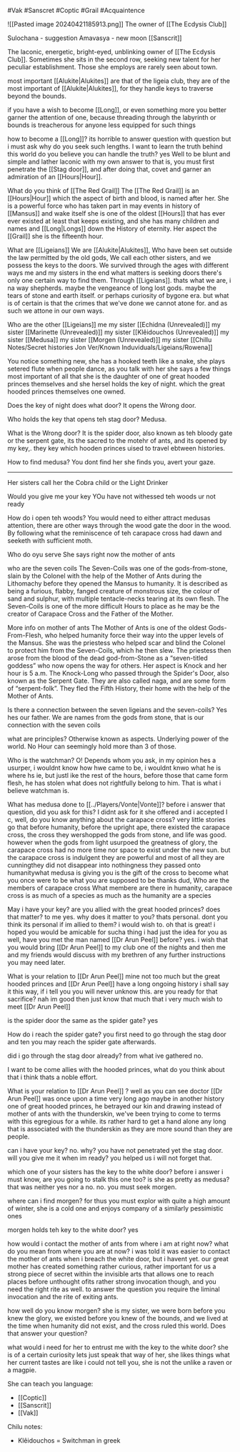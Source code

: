 #Vak #Sanscret #Coptic #Grail #Acquaintence 

![[Pasted image 20240421185913.png]]
The owner of [[The Ecdysis Club]]

Sulochana - suggestion 
Amavasya - new moon
[[Sanscrit]]

The laconic, energetic, bright-eyed, unblinking owner of [[The Ecdysis Club]]. Sometimes she sits in the second row, seeking new talent for her peculiar establishment. Those she employs are rarely seen about town.

most important [[Alukite|Alukites]] are that of the ligeia club, they are of the most important of [[Alukite|Alukites]], for they handle keys to traverse beyond the bounds.

if you have a wish to become [[Long]], or even something more you better garner the attention of one, because threading through the labyrinth or bounds is treacherous for anyone less equipped for such things

how to become a [[Long]]?
its horrible to answer question with question but i must ask why do you seek such lengths.
I want to learn the truth behind this world
do you believe you can handle the truth?
yes
Well to be blunt and simple and lather laconic with my own answer to that is, you must first penetrate the [[Stag door]], and after doing that, covet and garner an admiration of an [[Hours|Hour]].

What do you think of [[The Red Grail]]
The [[The Red Grail]] is an [[Hours|Hour]] which the aspect of birth and blood, is named after her. She is a powerful force who has taken part in may events in history of [[Mansus]] and wake itself
she is one of the oldest [[Hours]] that has ever ever existed at least that keeps existing, and she has many children and names and [[Long|Longs]] down the History of eternity.
Her aspect the [[Grail]] she is the fifteenth hour.

What are [[Ligeians]]
We are [[Alukite|Alukites]], Who have been set outside the law permitted by the old gods, We call each other sisters, and we possess the keys to the doors.
We survived through the ages with different ways me and my sisters in the end what matters is seeking doors there's only one certain way to find them. Through [[Ligeians]]. thats what we are, i na way shepherds. maybe the vengeance of long lost gods. maybe the tears of stone and earth itself. or perhaps curiosity of bygone era. but what is of certain is that the crimes that we've done we cannot atone for. and as such we attone in our own ways.

Who are the other [[Ligeians]]
me 
my sister [[Echidna (Unrevealed)]]
my sister [[Marinette (Unrevealed)]]
my sister [[Klêidouchos (Unrevealed)]]
my sister [[Medusa]]
my sister [[Morgen (Unrevealed)]]
my sister [[Chillu Notes/Secret histories Jon Ver/Known Induviduals/Ligeians/Rowena]]

You notice something new, she has a hooked teeth like a snake, she plays setered flute when people dance, as you talk with her she says a few things most important of all that she is the daughter of one of great hooded princes themselves and she hersel holds the key of night. which the great hooded princes themselves one owned.

Does the key of night does what door?
It opens the Wrong door.

Who holds the key that opens teh stag door?
Medusa.

What is the Wrong door?
It is the spider door, also known as teh bloody gate or the serpent gate, its the sacred to the motehr of ants, and its opened by my key,. they key which hooden princes uised to travel ebtween histories.

How to find medusa?
You dont find her she finds you, avert your gaze.



-----------------------------------------


Her sisters call her the Cobra child or the Light Drinker

Would you give me your key
YOu have not withessed teh woods ur not ready

How do i open teh woods?
You would need to either attract medusas attention, there are other ways through the wood gate the door in the wood. By following what the reminiscence of teh carapace cross had dawn and seeketh with sufficient moth.

Who do oyu serve
She says right now the mother of ants

who are the seven coils
The Seven-Coils was one of the gods-from-stone, slain by the Colonel with the help of the Mother of Ants during the Lithomachy before they opened the Mansus to humanity. It is described as being a furious, flabby, fanged creature of monstrous size, the colour of sand and sulphur, with multiple tentacle-necks tearing at its own flesh. The Seven-Coils is one of the more difficult Hours to place as he may be the creator of Carapace Cross and the Father of the Mother.
 
More info on mother of ants
The Mother of Ants is one of the oldest Gods-From-Flesh, who helped humanity force their way into the upper levels of the Mansus. She was the priestess who helped scar and blind the Colonel to protect him from the Seven-Coils, which he then slew. The priestess then arose from the blood of the dead god-from-Stone as a “seven-titled goddess” who now opens the way for others. Her aspect is Knock and her hour is 5 a.m.
The Knock-Long who passed through the Spider's Door, also known as the Serpent Gate. They are also called naga, and are some form of “serpent-folk”. They fled the Fifth History, their home with the help of the Mother of Ants.

Is there a connection between the seven ligeians and the seven-coils?
Yes hes our father. We are names from the gods from stone, that is our connection with the seven coils

what are principles?
Otherwise known as aspects. Underlying power of the world. No Hour can seemingly hold more than 3 of those.

Who is the watchman?
O! Depends whom you ask, in my opinion hes a usurper, i wouldnt know how hwe came to be, i wouldnt knwo what he is where hs ie, but justl ike the rest of the hours, before those that came form flesh, he has stolen what does not rightfully belong to him. That is what i believe watchman is.

What has medusa done to [[../Players/Vonte|Vonte]]?
before i answer that question, did you ask for this?
I didnt ask for it she offered and i accepted
I c, well, do you know anything about the carapace cross?
very little
stories go that before humanity, before the upright ape, there existed the carapace cross, the cross they wershopped the gods from stone, and life was good. however when the gods from light usurpoed the greatness of glory, the carapace cross had no more time nor space to exist under the new sun. but the carapace cross is indulgent they are powerful and most of all they are cunningthey did not disappear into nothingness they passed onto humanitywhat medusa is giving you is the gift of the cross to become what you once were to be what you are supposed to be
thanks dud, Who are the members of carapace cross
What membere are there in humanity, carapace cross is as much of a species as much as the humanity are a species

May i have your key?
are you allied with the great hooded princes?
does that matter?
to me yes.
why does it matter to you?
thats personal.
dont you think its personal if im allied to them?
i would wish to.
oh that is great! i hoped you would be amicable for sucha thing i had just the idea for you as well, have you met the man named [[Dr Arun Peel]] before?
yes.
i wish that you would bring [[Dr Arun Peel]] to my club one of the nights and then me and my friends would discuss with my brethren of any further instructions you may need later.

What is your relation to [[Dr Arun Peel]] 
mine not too much but the great hooded princes and [[Dr Arun Peel]] have a long ongoing history
i shall say it this way, if i tell you you will never unknow this. are you ready for that sacrifice?
nah im good
then just know that much that i very much wish to meet [[Dr Arun Peel]]

is the spider door the same as the spider gate?
yes

How do i reach the spider gate?
you first need to go through the stag door and ten you may reach the spider gate afterwards.

did i go through the stag door already? 
from what ive gathered no.

I want to be come allies with the hooded princes, what do you think about that
i think thats a noble effort.

What is your relation to [[Dr Arun Peel]] ?
well as you can see doctor [[Dr Arun Peel]] was once upon a time very long ago maybe in another history one of great hooded princes, he betrayed our kin and drawing instead of mother of ants with the thunderskin, we've been trying to come to terms with this egregious for a while. its rather hard to get a hand alone any long that is associated with the thunderskin as they are more sound than they are people.

can i have your key?
no.
why?
you have not penetrated yet the stag door.
will you give me it when im ready?
you helped us i will not forget that.

which one of your sisters has the key to the white door?
before i answer i must know, are you going to stalk this one too?
is she as pretty as medusa?
that was neither yes nor a no.
no.
you must seek morgen.

where can i find morgen?
for thus you must explor with quite a high amount of winter, she is a cold one and enjoys company of a similarly pessimistic ones

morgen holds teh key to the white door?
yes

how would i contact the mother of ants from where i am at right now?
what do you mean from where you are at now?
i was told it was easier to contact the mother of ants when i breach the white door, but i havent yet.
our great mother has created something rather curious, rather important for us a strong piece of secret within the invisible arts that allows one to reach places before unthought ofits rather strong invocation though, and you need the right rite as well.
to answer the question you require the liminal invocation and the rite of exiting ants.

how well do you know morgen?
she is my sister, we were born before you knew the glory, we existed before you knew of the bounds, and we lived at the time when humanity did not exist, and the cross ruled this world. Does that answer your question?

what would i need for her to entrust me with the key to the white door?
she is of a certain curiosity lets just speak that way of her, she likes things what her current tastes are like i could not tell you, she is not the unlike a raven or a magpie.



She can teach you language:
- [[Coptic]]
- [[Sanscrit]]
- [[Vak]]

Chilu notes:
- Klêidouchos = Switchman in greek



